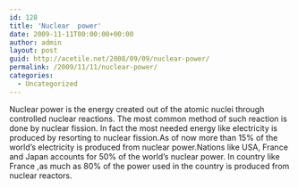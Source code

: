 ```yaml
---
id: 128
title: 'Nuclear  power'
date: 2009-11-11T00:00:00+00:00
author: admin
layout: post
guid: http://acetile.net/2008/09/09/nuclear-power/
permalink: /2009/11/11/nuclear-power/
categories:
  - Uncategorized
---
```

Nuclear power is the energy created out of the atomic nuclei through controlled nuclear reactions. The most common method of such reaction is done by nuclear fission. In fact the most needed energy like electricity is produced by resorting to nuclear fission.As of now more than 15% of the world&#8217;s electricity is produced from nuclear power.Nations like USA, France and Japan accounts for 50% of the world&#8217;s nuclear power. In country like France ,as much as 80% of the power used in the country is produced from nuclear reactors.